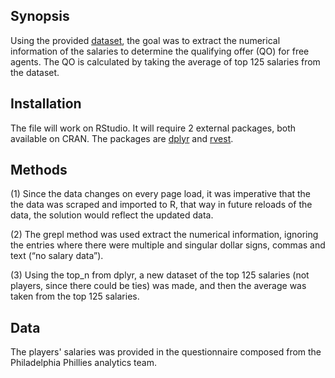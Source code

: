 ## Synopsis

Using the provided [dataset](https://questionnaire-148920.appspot.com/swe/), the goal was to extract the numerical information of the salaries to determine the qualifying offer (QO) for free agents. The QO is calculated by taking the average of top 125 salaries from the dataset.

## Installation

The file will work on RStudio. It will require 2 external packages, both available on CRAN. The packages are [dplyr](https://cran.r-project.org/web/packages/dplyr/index.html) and [rvest](https://cran.r-project.org/web/packages/rvest/index.html).

## Methods

(1) Since the data changes on every page load, it was imperative that the  the data was scraped and imported to R, that way in future reloads of the data, the solution would reflect the updated data.

(2) The grepl method was used extract the numerical information, ignoring the entries where there were multiple and singular dollar signs, commas and text (“no salary data”).

(3) Using the top_n from dplyr, a new dataset of the top 125 salaries (not players, since there could be ties) was made, and then the average was taken from the top 125 salaries.

## Data

The players' salaries was provided in the questionnaire composed from the Philadelphia Phillies analytics team.
